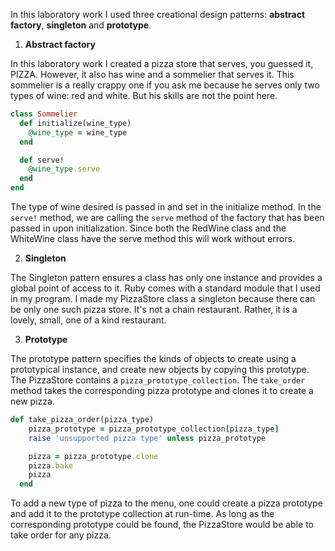 In this laboratory work I used three creational design patterns: **abstract factory**, **singleton** and **prototype**. 

1. **Abstract factory**

In this laboratory work I created a pizza store that serves, you guessed it, PIZZA. However, it also has wine and a sommelier that serves it. This sommelier is a really crappy one if you ask me because he serves only two types of wine: red and white. But his skills are not the point here. 

``` ruby
class Sommelier
  def initialize(wine_type)
    @wine_type = wine_type
  end

  def serve!
    @wine_type.serve
  end
end 
```

The type of wine desired is passed in and set in the initialize method. In the `serve!` method, we are calling the `serve` method of the factory that has been passed in upon initialization. Since both the RedWine class and the WhiteWine class have the serve method this will work without errors.

2. **Singleton**

The Singleton pattern ensures a class has only one instance and provides a global point of access to it. Ruby comes with a standard module that I used in my program. I made my PizzaStore class a singleton because there can be only one such pizza store. It's not a chain restaurant. Rather, it is a lovely, small, one of a kind restaurant.

3. **Prototype**

The prototype pattern specifies the kinds of objects to create using a prototypical instance, and create new objects by copying this prototype. The PizzaStore contains a `pizza_prototype_collection`. The `take_order` method takes the corresponding pizza prototype and clones it to create a new pizza. 

``` ruby
def take_pizza_order(pizza_type)
    pizza_prototype = pizza_prototype_collection[pizza_type]
    raise 'unsupported pizza type' unless pizza_prototype

    pizza = pizza_prototype.clone
    pizza.bake
    pizza
  end
```
To add a new type of pizza to the menu, one could create a pizza prototype and add it to the prototype collection at run-time. As long as the corresponding prototype could be found, the PizzaStore would be able to take order for any pizza.



